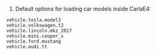 1. Default options for loading car models inside CarlaE4:
```
vehicle.tesla.model3
vehicle.volkswagen.t2
vehicle.lincoln.mkz_2017
vehicle.mini.cooper_s
vehicle.ford.mustang
vehicle.audi.tt
```


